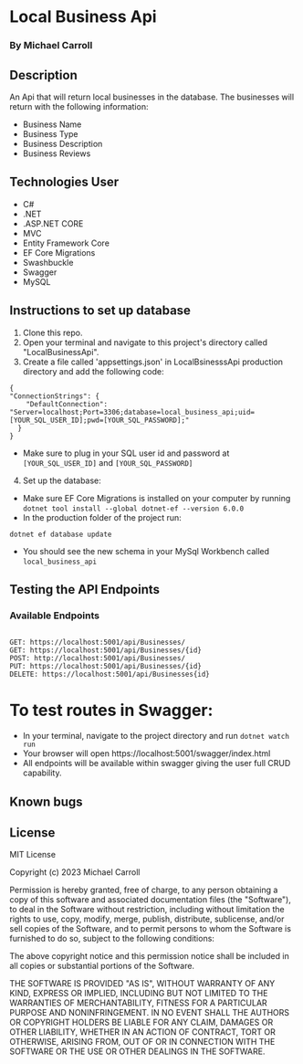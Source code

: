 # Local Business Api

### By Michael Carroll

## Description

An Api that will return local businesses in the database. The businesses will return with the following information:
* Business Name
* Business Type
* Business Description
* Business Reviews

## Technologies User

* C#
* .NET
* .ASP.NET CORE
* MVC
* Entity Framework Core
* EF Core Migrations
* Swashbuckle
* Swagger
* MySQL


## Instructions to set up database
1. Clone this repo.
2. Open your terminal and navigate to this project's directory called "LocalBusinessApi".
3. Create a file called 'appsettings.json' in LocalBsinesssApi production directory and add the following code:
  ```
  {
  "ConnectionStrings": {
      "DefaultConnection": "Server=localhost;Port=3306;database=local_business_api;uid=[YOUR_SQL_USER_ID];pwd=[YOUR_SQL_PASSWORD];"
    }
  }
  ```
  * Make sure to plug in your SQL user id and password at ```[YOUR_SQL_USER_ID]``` and ```[YOUR_SQL_PASSWORD]```
4. Set up the database:
  * Make sure EF Core Migrations is installed on your computer by running ```dotnet tool install --global dotnet-ef --version 6.0.0```
  * In the production folder of the project run:
  ```
  dotnet ef database update
  ```
  * You should see the new schema in your MySql Workbench called ```local_business_api```


## Testing the API Endpoints



### Available Endpoints

```

GET: https://localhost:5001/api/Businesses/
GET: https://localhost:5001/api/Businesses/{id}
POST: http://localhost:5001/api/Businesses/
PUT: https://localhost:5001/api/Businesses/{id}
DELETE: https://localhost:5001/api/Businesses{id}

```

# To test routes in Swagger: 

* In your terminal, navigate to the project directory and run ```dotnet watch run``` 
* Your browser will open https://localhost:5001/swagger/index.html
* All endpoints will be available within swagger giving the user full CRUD capability.


## Known bugs

## License

MIT License

Copyright (c) 2023 Michael Carroll

Permission is hereby granted, free of charge, to any person obtaining a copy
of this software and associated documentation files (the "Software"), to deal
in the Software without restriction, including without limitation the rights
to use, copy, modify, merge, publish, distribute, sublicense, and/or sell
copies of the Software, and to permit persons to whom the Software is
furnished to do so, subject to the following conditions:

The above copyright notice and this permission notice shall be included in all
copies or substantial portions of the Software.

THE SOFTWARE IS PROVIDED "AS IS", WITHOUT WARRANTY OF ANY KIND, EXPRESS OR
IMPLIED, INCLUDING BUT NOT LIMITED TO THE WARRANTIES OF MERCHANTABILITY,
FITNESS FOR A PARTICULAR PURPOSE AND NONINFRINGEMENT. IN NO EVENT SHALL THE
AUTHORS OR COPYRIGHT HOLDERS BE LIABLE FOR ANY CLAIM, DAMAGES OR OTHER
LIABILITY, WHETHER IN AN ACTION OF CONTRACT, TORT OR OTHERWISE, ARISING FROM,
OUT OF OR IN CONNECTION WITH THE SOFTWARE OR THE USE OR OTHER DEALINGS IN THE
SOFTWARE.